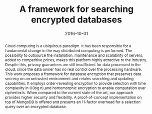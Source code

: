 ---
title: "A framework for searching encrypted databases"
collection: talks
permalink: /talks/2016-sbseg-databases
excerpt: 'Best paper runner-up!'
abstract: 'Cloud computing is a ubiquitous paradigm. It has been responsible for a fundamental change in the way distributed computing is performed.  The possibility to outsource the installation, maintenance and scalability of servers, added to competitive prices, makes this platform highly attractive to the industry.  Despite this, privacy guarantees are still insufficient for data processed in the cloud, since the data owner has no real control over the processing hardware. This work proposes a framework for database encryption that preserves data secrecy on an untrusted environment and retains searching and updating capabilities. It employs order-revealing encryption to provide selection with time complexity in Θ(log n),and homomorphic encryption to enable computation over ciphertexts. When compared to the current state of the art, our approach provides higher security and flexibility.  A proof-of-concept implementation on top of MongoDB is offered and presents an 11-factor overhead for a selection query over an encrypted database.'
date: 2016-10-01
venue: 'XVI Brazilian Symposium on Information and Computational Systems Security'
url_slug: '2016-sbseg-framework-databases'
location: "Niterói, RJ, Brazil"
type: "Conference presentation"
link: 'https://pdroalves.github.io/files/talks/2016-sbseg-databases.pdf'
---